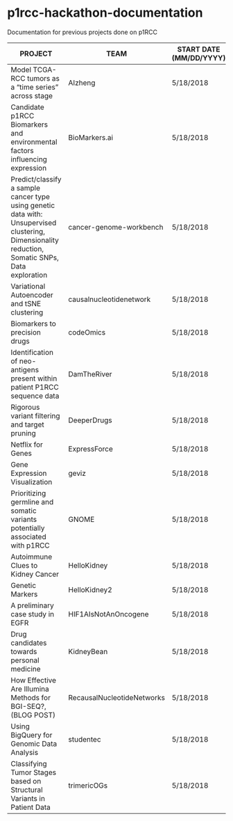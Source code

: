 # p1rcc-hackathon-documentation
Documentation for previous projects done on p1RCC

| PROJECT                                                                                                                                          | TEAM                       | START DATE (MM/DD/YYYY) | END DATE (MM/DD/YYYY) |
|--------------------------------------------------------------------------------------------------------------------------------------------------|----------------------------|-------------------------|-----------------------|
| Model TCGA-RCC tumors as a “time series” across stage                                                                                            | AIzheng                    | 5/18/2018               | 5/20/2018             |
| Candidate p1RCC Biomarkers and environmental factors influencing expression                                                                      | BioMarkers.ai              | 5/18/2018               | 5/20/2018             |
| Predict/classify a sample cancer type using genetic data with: Unsupervised clustering, Dimensionality reduction, Somatic SNPs, Data exploration | cancer-genome-workbench    | 5/18/2018               | 5/20/2018             |
| Variational Autoencoder and tSNE clustering                                                                                                      | causalnucleotidenetwork    | 5/18/2018               | 5/20/2018             |
| Biomarkers to precision drugs                                                                                                                    | codeOmics                  | 5/18/2018               | 5/20/2018             |
| Identification of neo-antigens present within patient P1RCC sequence data                                                                        | DamTheRiver                | 5/18/2018               | 5/20/2018             |
| Rigorous variant filtering and target pruning                                                                                                    | DeeperDrugs                | 5/18/2018               | 5/20/2018             |
| Netflix for Genes                                                                                                                                | ExpressForce               | 5/18/2018               | 5/20/2018             |
| Gene Expression Visualization                                                                                                                    | geviz                      | 5/18/2018               | 5/20/2018             |
| Prioritizing germline and somatic variants potentially associated with p1RCC                                                                     | GNOME                      | 5/18/2018               | 5/20/2018             |
| Autoimmune Clues to Kidney Cancer                                                                                                                | HelloKidney                | 5/18/2018               | 5/20/2018             |
| Genetic Markers                                                                                                                                  | HelloKidney2               | 5/18/2018               | 5/20/2018             |
| A preliminary case study in EGFR                                                                                                                 | HIF1AIsNotAnOncogene       | 5/18/2018               | 5/20/2018             |
| Drug candidates towards personal medicine                                                                                                        | KidneyBean                 | 5/18/2018               | 5/20/2018             |
| How Effective Are Illumina Methods for BGI-SEQ?,(BLOG POST)                                                                                      | RecausalNucleotideNetworks | 5/18/2018               | 5/20/2018             |
| Using BigQuery for Genomic Data Analysis                                                                                                         | studentec                  | 5/18/2018               | 5/20/2018             |
| Classifying Tumor Stages based on Structural Variants in Patient Data                                                                            | trimericOGs                | 5/18/2018               | 5/20/2018             |
